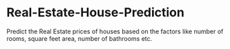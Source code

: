 # Real-Estate-House-Prediction
Predict the Real Estate prices of houses based on the factors like number of rooms, square feet area, number of bathrooms etc.
